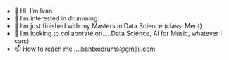 - 👋 Hi, I’m Ivan
- 👀 I’m interested in drumming.
- 🌱 I’m just finished with my Masters in Data Science (class: Merit)
- 💞️ I’m looking to collaborate on.....Data Science, AI for Music, whatever I can:)
- 📫 How to reach me ...ibantxodrums@gmail.com

<!---
ibantxodrumz/ibantxodrumz is a ✨ special ✨ repository because its `README.md` (this file) appears on your GitHub profile.
You can click the Preview link to take a look at your changes.
--->
